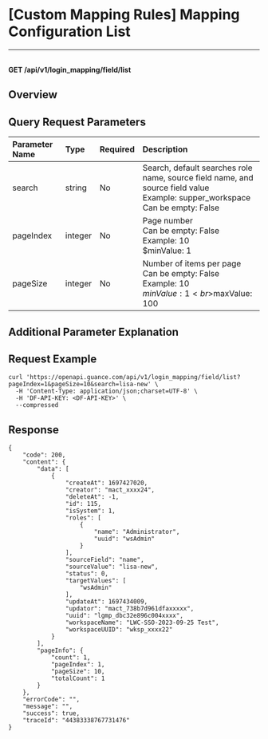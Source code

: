 # [Custom Mapping Rules] Mapping Configuration List

---

<br />**GET /api/v1/login_mapping/field/list**

## Overview




## Query Request Parameters

| Parameter Name        | Type     | Required   | Description              |
|:-------------------|:-------|:-------|:----------------|
| search | string | No  | Search, default searches role name, source field name, and source field value<br>Example: supper_workspace <br>Can be empty: False <br> |
| pageIndex | integer | No  | Page number<br>Can be empty: False <br>Example: 10 <br>$minValue: 1 <br> |
| pageSize | integer | No  | Number of items per page<br>Can be empty: False <br>Example: 10 <br>$minValue: 1 <br>$maxValue: 100 <br> |

## Additional Parameter Explanation





## Request Example
```shell
curl 'https://openapi.guance.com/api/v1/login_mapping/field/list?pageIndex=1&pageSize=10&search=lisa-new' \
  -H 'Content-Type: application/json;charset=UTF-8' \
  -H 'DF-API-KEY: <DF-API-KEY>' \
  --compressed
```




## Response
```shell
{
    "code": 200,
    "content": {
        "data": [
            {
                "createAt": 1697427020,
                "creator": "mact_xxxx24",
                "deleteAt": -1,
                "id": 115,
                "isSystem": 1,
                "roles": [
                    {
                        "name": "Administrator",
                        "uuid": "wsAdmin"
                    }
                ],
                "sourceField": "name",
                "sourceValue": "lisa-new",
                "status": 0,
                "targetValues": [
                    "wsAdmin"
                ],
                "updateAt": 1697434009,
                "updator": "mact_738b7d961dfaxxxxx",
                "uuid": "lgmp_dbc32e896c004xxxx",
                "workspaceName": "LWC-SSO-2023-09-25 Test",
                "workspaceUUID": "wksp_xxxx22"
            }
        ],
        "pageInfo": {
            "count": 1,
            "pageIndex": 1,
            "pageSize": 10,
            "totalCount": 1
        }
    },
    "errorCode": "",
    "message": "",
    "success": true,
    "traceId": "44383338767731476"
} 
```